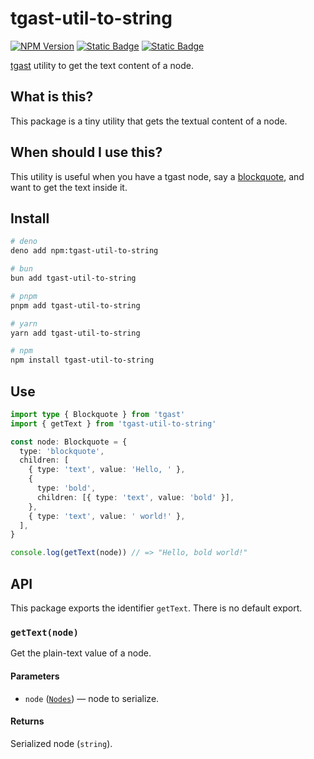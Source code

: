 # tgast-util-to-string

[![NPM Version](https://img.shields.io/npm/v/tgast-util-to-telegram-entity?style=for-the-badge&logo=npm&color=%23CB3837)](https://www.npmjs.com/package/tgast-util-to-string)
[![Static Badge](https://img.shields.io/badge/-Source_Code-%23181717?style=for-the-badge&logo=github)](https://github.com/unigramjs/tgast-util-to-string)
[![Static Badge](https://img.shields.io/badge/-%40tgastbot-%2326A5E4?style=for-the-badge&logo=telegram&logoColor=white)](https://t.me/tgastbot)

[tgast] utility to get the text content of a node.

## What is this?

This package is a tiny utility that gets the textual content of a node.

## When should I use this?

This utility is useful when you have a tgast node, say a [blockquote], and want to get the text inside it.

## Install

```sh
# deno
deno add npm:tgast-util-to-string

# bun
bun add tgast-util-to-string

# pnpm
pnpm add tgast-util-to-string

# yarn
yarn add tgast-util-to-string

# npm
npm install tgast-util-to-string
```

## Use

```ts
import type { Blockquote } from 'tgast'
import { getText } from 'tgast-util-to-string'

const node: Blockquote = {
  type: 'blockquote',
  children: [
    { type: 'text', value: 'Hello, ' },
    {
      type: 'bold',
      children: [{ type: 'text', value: 'bold' }],
    },
    { type: 'text', value: ' world!' },
  ],
}

console.log(getText(node)) // => "Hello, bold world!"
```

## API

This package exports the identifier `getText`. There is no default export.

### `getText(node)`

Get the plain-text value of a node.

#### Parameters

- `node` ([`Nodes`](https://github.com/unigramjs/tgast/blob/main/src/abstract.ts#L94)) — node to serialize.

#### Returns

Serialized node (`string`).

[tgast]: https://github.com/unigramjs/tgast
[blockquote]: https://github.com/unigramjs/tgast/wiki/Node:-Blockquote
